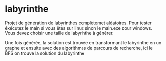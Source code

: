 # labyrinthe

Projet de génération de labyrinthes complètemet aléatoires. 
Pour tester éxécutez le main si vous êtes sur linux sinon le main.exe pour windows.
Vous devez choisir une taille de labyrinthe à générer. 

Une fois générée, la solution est trouvée en transformant le labyrinthe en un graphe et ensuite avec des algorithmes de parcours de recherche, ici le BFS on trouve la solution du labyrinthe
